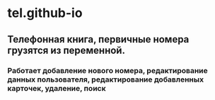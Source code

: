 # tel.github-io
## Телефонная книга, первичные номера грузятся из переменной.
### Работает добавление нового номера, редактирование данных пользователя, редактирование добавленных карточек, удаление, поиск

